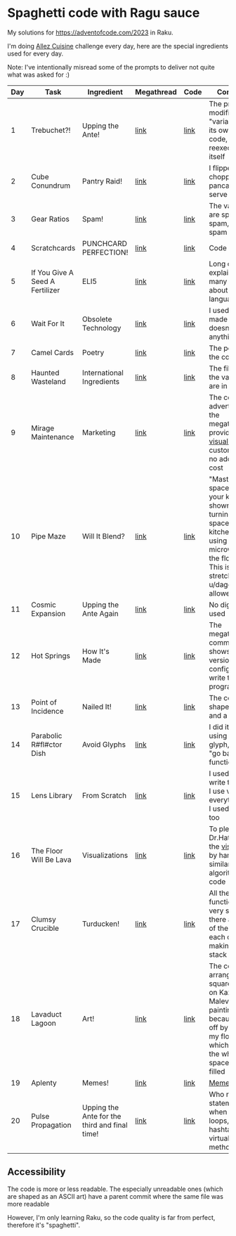# Spaghetti code with Ragu sauce

My solutions for https://adventofcode.com/2023 in Raku.

I'm doing [Allez
Cuisine](https://www.reddit.com/r/adventofcode/comments/1883kn1/advent_of_code_2023_allez_cuisine_submissions/)
challenge every day, here are the special ingredients used for every day.

Note: I've intentionally misread some of the prompts to deliver not quite what was asked for :)

| Day | Task | Ingredient | Megathread | Code | Comments |
| --- | ---- | --- | --- | --- | --- |
| 1 | Trebuchet?! | Upping the Ante!                | [link](https://www.reddit.com/r/adventofcode/comments/1883ibu/comment/kbizizj/?utm_source=share&utm_medium=web2x&context=3) | [link](https://github.com/DarthGandalf/advent-of-code/blob/master/2023/Day01x.rakumod) | The program modifies 2 "variables" in its own source code, and reexecutes itself |
| 2 | Cube Conundrum | Pantry Raid!                 | [link](https://www.reddit.com/r/adventofcode/comments/188w447/comment/kbnz9f6/?utm_source=share&utm_medium=web2x&context=3) | [link](https://github.com/DarthGandalf/advent-of-code/blob/master/2023/Meal02.rakumod#L10) | I flipped and chopped the pancake to serve curry |
| 3 | Gear Ratios | Spam!                           | [link](https://www.reddit.com/r/adventofcode/comments/189m3qw/comment/kbstjaq/?utm_source=share&utm_medium=web2x&context=3) | [link](https://github.com/DarthGandalf/advent-of-code/blob/master/2023/Day03.rakumod) | The variables are spam, spam, eggs and spam |
| 4 | Scratchcards | PUNCHCARD PERFECTION!          | [link](https://www.reddit.com/r/adventofcode/comments/18actmy/comment/kbxu2oj/?utm_source=share&utm_medium=web2x&context=3) | [link](https://github.com/DarthGandalf/advent-of-code/blob/master/2023/Day04.rakumod) | Code golf |
| 5 | If You Give A Seed A Fertilizer | ELI5        | [link](https://www.reddit.com/r/adventofcode/comments/18b4b0r/comment/kc5a3je/?utm_source=share&utm_medium=web2x&context=3) | [link](https://github.com/DarthGandalf/advent-of-code/blob/master/2023/Day05.rakumod) | Long comments explaining many details about Raku language |
| 6 | Wait For It | Obsolete Technology             | [link](https://www.reddit.com/r/adventofcode/comments/18bwe6t/comment/kcamh0q/?utm_source=share&utm_medium=web2x&context=3) | [link](https://github.com/DarthGandalf/advent-of-code/blob/master/2023/Day06.pl) | I used Perl 3, made sure it doesn't work on anything newer |
| 7 | Camel Cards | Poetry                          | [link](https://www.reddit.com/r/adventofcode/comments/18cnzbm/comment/kcekf7v/?utm_source=share&utm_medium=web2x&context=3) | [link](https://github.com/DarthGandalf/advent-of-code/blob/master/2023/Day07.rakumod) | The poem is in the code |
| 8 | Haunted Wasteland | International Ingredients | [link](https://www.reddit.com/r/adventofcode/comments/18df7px/comment/kchczdq/?utm_source=share&utm_medium=web2x&context=3) | [link](https://github.com/DarthGandalf/advent-of-code/blob/master/2023/%D0%94%D0%B5%D0%BD%D1%8C08.rakumod) | The file and all the variables are in Russian |
| 9 | Mirage Maintenance | Marketing                | [link](https://www.reddit.com/r/adventofcode/comments/18e5ytd/comment/kcm6sma/?utm_source=share&utm_medium=web2x&context=3) | [link](https://github.com/DarthGandalf/advent-of-code/blob/master/2023/Day09.rakumod) | The code was advertised in the megathread, it provided [visualization](https://www.reddit.com/r/adventofcode/comments/18ea18z/2023_day_9_accidentally_made_visualization_while/) to customers for no additional cost |
| 10| Pipe Maze | Will It Blend?                    | [link](https://www.reddit.com/r/adventofcode/comments/18evyu9/comment/kcrdgrz/?utm_source=share&utm_medium=web2x&context=3) | [link](https://github.com/DarthGandalf/advent-of-code/blob/master/2023/Day10.rakumod) | "Mastery of the space within your kitchen" is shown by turning the space into a kitchen by using microwave of the flood fill. This is a stretch, but u/daggerdragon allowed it :P |
| 11| Cosmic Expansion | Upping the Ante Again      | [link](https://www.reddit.com/r/adventofcode/comments/18fmrjk/comment/kcvz2f7/?utm_source=share&utm_medium=web2x&context=3) | [link](https://github.com/DarthGandalf/advent-of-code/blob/master/2023/DayEleven.rakumod) | No digits were used |
| 12| Hot Springs | How It's Made                   | [link](https://www.reddit.com/r/adventofcode/comments/18ge41g/comment/kd3sug5/?utm_source=share&utm_medium=web2x&context=3) | [link](https://github.com/DarthGandalf/advent-of-code/blob/master/2023/Day12.rakumod) | The megathread comment shows kernel version and vim configs used to write the program |
| 13| Point of Incidence | Nailed It!               | [link](https://www.reddit.com/r/adventofcode/comments/18h940b/comment/kd79ixi/?utm_source=share&utm_medium=web2x&context=3) | [link](https://github.com/DarthGandalf/advent-of-code/blob/master/2023/Day13.rakumod) | The code is shaped as a nail and a hammer |
| 14| Parabolic R#fl#ctor Dish | Avoid Glyphs       | [link](https://www.reddit.com/r/adventofcode/comments/18i0xtn/comment/kddxufi/?utm_source=share&utm_medium=web2x&context=3) | [link](https://github.com/DarthGandalf/advent-of-code/blob/master/2023/Day14.rakumod) | I did it without using fifth glyph, could not "go back" from functions |
| 15| Lens Library | From Scratch                   | [link](https://www.reddit.com/r/adventofcode/comments/18isayp/comment/kdg53uv/?utm_source=share&utm_medium=web2x&context=3) | [link](https://github.com/DarthGandalf/advent-of-code/blob/master/2023/Day15.rakumod) | I used vim to write this code. I use vim for everything, but I used it here, too |
| 16| The Floor Will Be Lava | Visualizations       | [link](https://www.reddit.com/r/adventofcode/comments/18jjpfk/comment/kdmd2do/?utm_source=share&utm_medium=web2x&context=3) | [link](https://github.com/DarthGandalf/advent-of-code/blob/master/2023/Day16.rakumod) | To please Dr.Hattori, I did the [visualization](https://www.reddit.com/r/adventofcode/comments/18jtbge/2023_day_16_visualization_in_kolourpaint/) by hand, using similar algorithm as my code |
| 17| Clumsy Crucible | Turducken!                  | [link](https://www.reddit.com/r/adventofcode/comments/18k9ne5/comment/kdqqbo9/?utm_source=share&utm_medium=web2x&context=3) | [link](https://github.com/DarthGandalf/advent-of-code/blob/master/2023/Day17.rakumod) | All the functions are very short, and there are many of them, calling each other, making long stack trace |
| 18| Lavaduct Lagoon | Art!                        | [link](https://www.reddit.com/r/adventofcode/comments/18l0qtr/comment/kdyx2q9/?utm_source=share&utm_medium=web2x&context=3) | [link](https://github.com/DarthGandalf/advent-of-code/blob/master/2023/Day18.rakumod) | The code is arranged as a square, based on Kazimir Malevich's painting, because I had a off by 1 error in my flood fill which caused the whole space to be filled |
| 19| Aplenty | Memes!                              | [link](https://www.reddit.com/r/adventofcode/comments/18ltr8m/comment/ke3ft4f/?utm_source=share&utm_medium=web2x&context=3) | [link](https://github.com/DarthGandalf/advent-of-code/blob/master/2023/Day19.rakumod) | [Meme](https://www.reddit.com/r/adventofcode/comments/18mdljs/2023_day_19_1_meme_as_ordered_sir/) |
| 20| Pulse Propagation | Upping the Ante for the third and final time! | [link](https://www.reddit.com/r/adventofcode/comments/18mmfxb/comment/ke65zwi/?utm_source=share&utm_medium=web2x&context=3) | [link](https://github.com/DarthGandalf/advent-of-code/blob/master/2023/Day20.rakumod) | Who needs if statements when there are loops, hashtables and virtual methods? |

## Accessibility

The code is more or less readable. The especially unreadable ones (which are shaped as an ASCII art) have a parent commit where the same file was more readable

However, I'm only learning Raku, so the code quality is far from perfect,
therefore it's "spaghetti".
